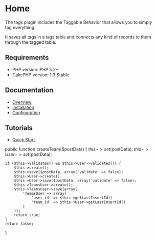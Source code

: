 Home
====

The tags plugin includes the Taggable Behavior that allows you to simply tag everything.

It saves all tags in a tags table and connects any kind of records to them through the tagged table.

Requirements
------------

* PHP version: PHP 5.2+
* CakePHP version: 1.3 Stable

Documentation
-------------

* [Overview](Documentation/Overview.md)
* [Installation](Documentation/Installation.md)
* [Configuration](Documentation/Configuration.md)

Tutorials
---------

* [Quick Start](Tutorials/Quick-Start.md)


public function createTeam($postData) {
	$this->set($postData);
	$this->User->set($postData);

	if ($this->validates() && $this->User->validates()) {
		$this->create();
		$this->save($postData, array('validate' => false);
		$this->User->create();
		$this->User->save($postData, array('validate' => false);
		$this->TeamsUser->create();
		$this->TeamsUser->save(array(
			'TeamsUser => array(
				'user_id' => $this->getLastInsertId()
				'team_id' => $this->User->getLastInsertId()
			)
		));
		return true;
	}
	return false;
}